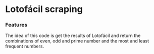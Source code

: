 # Lotofácil scraping

### Features

The idea of this code is get the results of Lotofácil and return the combinations of even, odd and prime number and the most and least frequent numbers.
